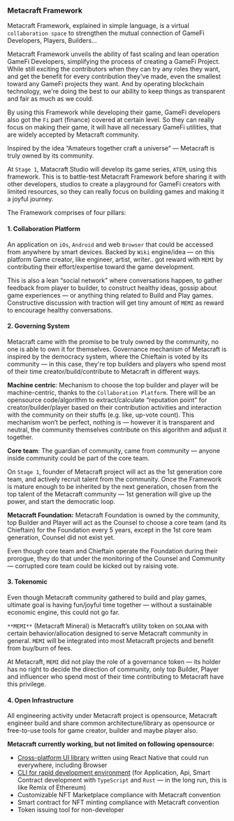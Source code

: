 ### Metacraft Framework
Metacraft Framework, explained in simple language, is a virtual `collaboration space` to strengthen the mutual connection of GameFi Developers, Players, Builders…

Metacraft Framework unveils the ability of fast scaling and lean operation GameFi Developers, simplifying the process of creating a GameFi Project. While still exciting the contributors when they can try any roles they want, and get the benefit for every contribution they've made, even the smallest toward any GameFi projects they want. And by operating blockchain technology, we're doing the best to our ability to keep things as transparent and fair as much as we could.

By using this Framework while developing their game, GameFi developers also got the `Fi` part (finance) covered at certain level. So they can really focus on making their game, it will have all necessary GameFi utilities, that are widely accepted by Metacraft community.

Inspired by the idea “Amateurs together craft a universe” — Metacraft is truly owned by its community.

At `Stage 1`, Matacraft Studio will develop its game series, `ATEM`, using this framework. This is to battle-test Metacraft Framework before sharing it with other developers, studios to create a playground for GameFi creators with limited resources, so they can really focus on building games and making it a joyful journey.

The Framework comprises of four pillars:

#### 1. Collaboration Platform

An application on `iOs`, `Android` and web `Browser` that could be accessed from anywhere by smart devices.
Backed by `Wiki` engine/idea — on this platform Game creator, like engineer, artist, writer.. got reward with `MEMI` by contributing their effort/expertise toward the game development.

This is also a lean “social network” where conversations happen, to gather feedback from player to builder, to construct healthy ideas, gossip about game experiences — or anything thing related to Build and Play games. Constructive discussion with traction will get tiny amount of `MEMI` as reward to encourage healthy conversations.

#### 2. Governing System

Metacraft came with the promise to be truly owned by the community, no one is able to own it for themselves. Governance mechanism of Metacraft is inspired by the democracy system, where the Chieftain is voted by its community — in this case, they're top builders and players who spend most of their time creator/build/contribute to Metacraft in different ways.


**Machine centric**:
Mechanism to choose the top builder and player will be machine-centric, thanks to the `Collaboration Platform`. There will be an opensource code/algorithm to extract/calculate “reputation point” for creator/builder/player based on their contribution activities and interaction with the community on their stuffs (e.g. like, up-vote count). This mechanism won’t be perfect, nothing is — however it is transparent and neutral, the community themselves contribute on this algorithm and adjust it together.

**Core team**:
The guardian of community, came from community — anyone inside community could be part of the core team.

On `Stage 1`, founder of Metacraft project will act as the 1st generation core team, and actively recruit talent from the community. Once the Framework is mature enough to be inherited by the next generation, chosen from the top talent of the Metacraft community — 1st generation will give up the power, and start the democratic loop.


**Metacraft Foundation:**
Metacraft Foundation is owned by the community, top Builder and Player will act as the Counsel to choose a core team (and its Chieftain) for the Foundation every 5 years, except in the 1st core team generation, Counsel did not exist yet.

Even though core team and Chieftain operate the Foundation during their prorogue, they do that under the monitoring of the Counsel and Community — corrupted core team could be kicked out by raising vote.

#### 3. Tokenomic

Even though Metacraft community gathered to build and play games, ultimate goal is having fun/joyful time together — without a sustainable economic engine, this could not go far.

`**MEMI**` (Metacraft Mineral) is Metacraft’s utility token on `SOLANA` with certain behavior/allocation designed to serve Metacraft community in general. `MEMI` will be integrated into most Metacraft projects and benefit from buy/burn of fees.

At Metacraft, `MEMI` did not play the role of a governance token — its holder has no right to decide the direction of community, only top Builder, Player and influencer who spend most of their time contributing to Metacraft have this privilege.

#### 4. Open Infrastructure

All engineering activity under Metacraft project is opensource, Metacraft engineer build and share common architecture/library as opensource or free-to-use tools for game creator, builder and maybe player also.

**Metacraft currently working, but not limited on following opensource:**

- [Cross-platform UI library](https://github.com/cocrafts/metacraft-ui) written using React Native that could run everywhere, including Browser
- [CLI for rapid development environment](https://github.com/cocrafts/metacraft-cli) (for Application, Api, Smart Contract development with `TypeScript` and `Rust` — in the long run, this is like Remix of Ethereum)
- Customizable NFT Marketplace compliance with Metacraft convention
- Smart contract for NFT minting compliance with Metacraft convention
- Token issuing tool for non-developer
